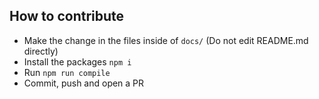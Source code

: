 ## How to contribute

* Make the change in the files inside of `docs/` (Do not edit README.md directly)
* Install the packages `npm i`
* Run `npm run compile`
* Commit, push and open a PR